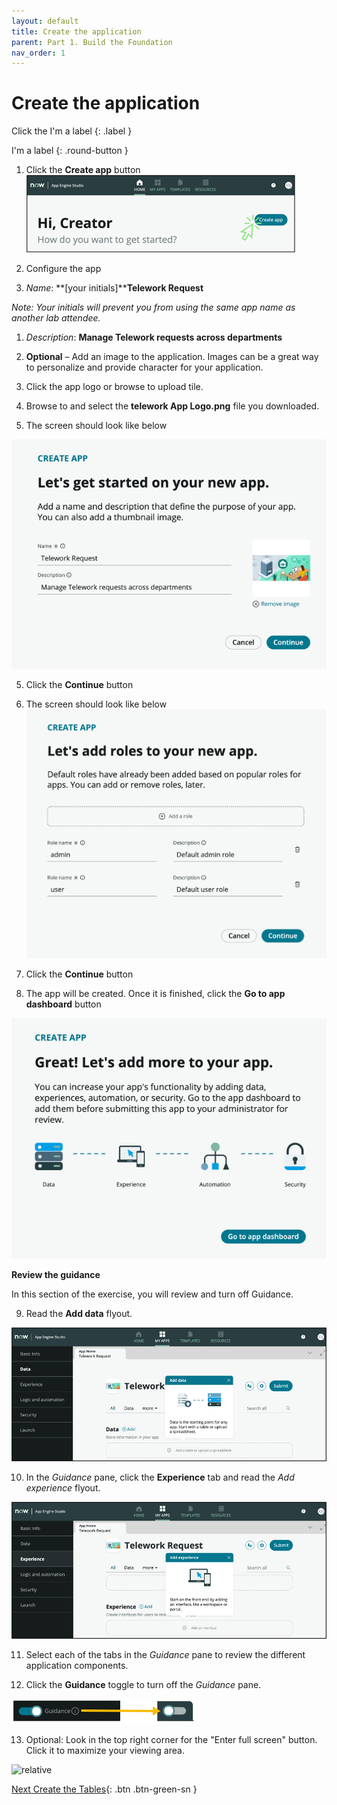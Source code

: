 ```yaml
---
layout: default
title: Create the application
parent: Part 1. Build the Foundation
nav_order: 1
---
```


# Create the application

Click the I'm a label {: .label } 

I'm a label {: .round-button }


1. Click the **Create app** button
![relative](images/1_Create_App.png)


2. Configure the app

  1. _Name_: **[your initials]****Telework Request**

_Note: Your initials will prevent you from using the same app name as another lab attendee._

  1. _Description_: **Manage Telework requests across departments**

3. **Optional** – Add an image to the application. Images can be a great way to personalize and provide character for your application.

  1. Click the app logo or browse to upload tile.
  2. Browse to and select the  **telework App Logo.png** file you downloaded.

4. The screen should look like below

![relative](./images/1_New_App_Final_State.png)


5. Click the **Continue** button

6. The screen should look like below
![relative](images/1_add_roles.png)

7. Click the **Continue** button

8. The app will be created. Once it is finished, click the **Go to app dashboard** button

![relative](images/Go_to_app_dashboard.png)

**Review the guidance**

In this section of the exercise, you will review and turn off Guidance.

9. Read the **Add data** flyout.

![relative](images/guidance_add_data.png)

10. In the _Guidance_ pane, click the  **Experience**  tab and read the _Add experience_ flyout.

![relative](images/guidance_add_experience.png)

11. Select each of the tabs in the _Guidance_ pane to review the different application components.

12. Click the  **Guidance**  toggle to turn off the _Guidance_ pane.

![relative](images/toggle_guidance.png)

13. Optional: Look in the top right corner for the "Enter full screen" button. Click it to maximize your viewing area.

![relative](images/full_screen.png)


 [Next Create the Tables](Part_1.2_Create_the_Data.md){: .btn .btn-green-sn }
